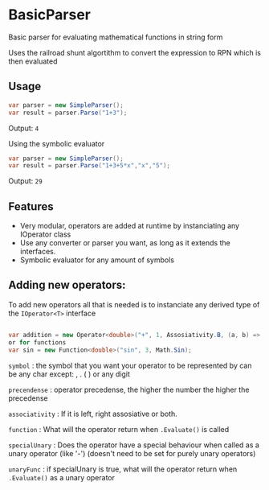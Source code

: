 # BasicParser
Basic parser for evaluating mathematical functions in string form

Uses the railroad shunt algortithm to convert the expression to RPN which is then evaluated

## Usage
```C#
var parser = new SimpleParser();
var result = parser.Parse("1+3");
```
Output:
`4`

Using the symbolic evaluator
```C#
var parser = new SimpleParser();
var result = parser.Parse("1+3+5*x","x","5");
```
Output:
`29`
## Features

* Very modular, operators are added at runtime by instanciating any IOperator class
* Use any converter or parser you want, as long as it extends the interfaces. 
* Symbolic evaluator for any amount of symbols


## Adding new operators:
To add new operators all that is needed is to instanciate any derived type of the `IOperator<T>` interface

```C#

var addition = new Operator<double>("+", 1, Assosiativity.B, (a, b) => a + b, true, (a) => +a);
or for functions
var sin = new Function<double>("sin", 3, Math.Sin);
```
`symbol` : the symbol that you want your operator to be represented by can be any char except: , . ( ) or any digit

`precendense` : operator precedense, the higher the number the higher the precedense

`associativity` : If it is left, right assosiative or both.

`function` : What will the operator return when `.Evaluate()` is called

`specialUnary` : Does the operator have a special behaviour when called as a unary operator (like '-') (doesn't need to be set for 
purely unary operators)

`unaryFunc` : if specialUnary is true, what will the operator return when `.Evaluate()` as a unary operator 

